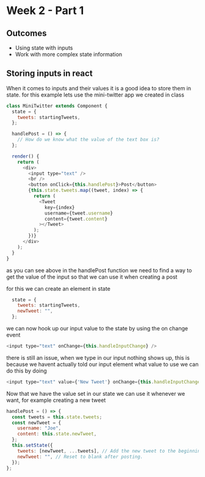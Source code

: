 <!-- @format -->

# Week 2 - Part 1

## Outcomes  
- Using state with inputs
- Work with more complex state information  

## Storing inputs in react 
When it comes to inputs and their values it is a good idea to store them in state. for this example lets use the mini-twitter app we created in class 

```js
class MiniTwitter extends Component {
  state = {
    tweets: startingTweets,
  };

  handlePost = () => {
    // How do we know what the value of the text box is?
  };

  render() {
    return (
      <div>
        <input type="text" />
        <br />
        <button onClick={this.handlePost}>Post</button>
        {this.state.tweets.map((tweet, index) => {
          return (
            <Tweet
              key={index}
              username={tweet.username}
              content={tweet.content}
            ></Tweet>
          );
        })}
      </div>
    );
  }
}
```

as you can see above in the handlePost function we need to find a way to get the value of the input so that we can use it when creating a post 

for this we can create an element in state

```js
  state = {
    tweets: startingTweets,
    newTweet: "",
  };
```

we can now hook up our input value to the state by using the on change event 

```js
<input type="text" onChange={this.handleInputChange} />
```

there is still an issue, when we type in our input nothing shows up, this is because we havent actually told our input element what value to use we can do this by doing 

```js
<input type="text" value={'New Tweet'} onChange={this.handleInputChange} />
```

Now that we have the value set in our state we can use it whenever we want, for example creating a new tweet

```js
handlePost = () => {
  const tweets = this.state.tweets;
  const newTweet = {
    username: "Joe",
    content: this.state.newTweet,
  };
  this.setState({
    tweets: [newTweet, ...tweets], // Add the new tweet to the beginning of the array
    newTweet: "", // Reset to blank after posting.
  });
};
```
